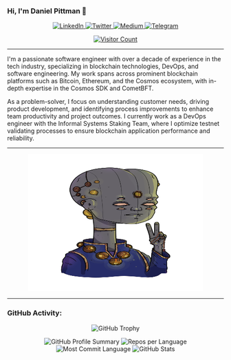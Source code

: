 ### Hi, I'm Daniel Pittman 👋

<div align="center">
  <a href="https://linkedin.com/in/mrpittman1">
    <img src="https://img.shields.io/badge/-LinkedIn-0e76a8?style=flat-square&logo=Linkedin&logoColor=white" alt="LinkedIn">
  </a>
  <a href="https://twitter.com/dpdanpittman">
    <img src="https://img.shields.io/badge/-Twitter-00acee?style=flat-square&logo=Twitter&logoColor=white" alt="Twitter">
  </a>
  <a href="https://medium.com/@danpittman_41978/">
    <img src="https://img.shields.io/badge/medium-%2312100E.svg?&style=flat-square&logo=medium&logoColor=white" alt="Medium">
  </a>
  <a href="https://t.me/Qwoyn">
    <img src="https://img.shields.io/badge/-Telegram-0088cc?style=flat-square&logo=Telegram&logoColor=white" alt="Telegram">
  </a>
</div>

<p align="center">
  <a href="https://visitorbadge.io/status?path=https%3A%2F%2Fgithub.com%2Fdpdanpittman">
    <img src="https://api.visitorbadge.io/api/visitors?path=https%3A%2F%2Fgithub.com%2Fdpdanpittman&label=VISITORS&countColor=%23263759" alt="Visitor Count">
  </a>
</p>

---

I'm a passionate software engineer with over a decade of experience in the tech industry, specializing in blockchain technologies, DevOps, and software engineering. My work spans across prominent blockchain platforms such as Bitcoin, Ethereum, and the Cosmos ecosystem, with in-depth expertise in the Cosmos SDK and CometBFT.

As a problem-solver, I focus on understanding customer needs, driving product development, and identifying process improvements to enhance team productivity and project outcomes. I currently work as a DevOps engineer with the Informal Systems Staking Team, where I optimize testnet validating processes to ensure blockchain application performance and reliability.

---

<p align="center">
  <img src="https://raw.githubusercontent.com/dpdanpittman/dpdanpittman/main/img/QWOYN_ALIEN_Scientist_Vedic.png" alt="QWOYN VEDIC" width="408" height="318">
</p>

---

### GitHub Activity:

<p align="center">
  <img src="https://github-profile-trophy.vercel.app/?username=dpdanpittman&theme=onedark&row=2&column=5" alt="GitHub Trophy">
</p>

<p align="center">
  <img src="http://github-profile-summary-cards.vercel.app/api/cards/profile-details?username=dpdanpittman&theme=gruvbox" alt="GitHub Profile Summary">
  <img src="http://github-profile-summary-cards.vercel.app/api/cards/repos-per-language?username=dpdanpittman&theme=gruvbox" alt="Repos per Language">
  <img src="http://github-profile-summary-cards.vercel.app/api/cards/most-commit-language?username=dpdanpittman&theme=gruvbox" alt="Most Commit Language">
  <img src="http://github-profile-summary-cards.vercel.app/api/cards/stats?username=dpdanpittman&theme=gruvbox" alt="GitHub Stats">
</p>
